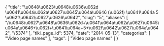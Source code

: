 {
    "title": "\u0648\u0623\u0648\u0636\u062d \u0641\u064a\u062a\u0627\u0645\u064a\u0646 (\u062f) \u0641\u064a 5 \u062f\u0642\u0627\u0626\u0642",
    "slug": "5",
    "aliases": [
        "/\u0648\u0627\u0648\u0636\u062d+\u0641\u064a\u062a\u0627\u0645\u064a\u0646+\u062f+\u0641\u064a+5+\u062f\u0642\u0627\u064a\u0642",
        "/5374"
    ],
    "tiki_page_id": 5374,
    "date": "2014-05-13",
    "categories": [
        "Video page names"
    ],
    "tags": [
        "Video page names"
    ]
}